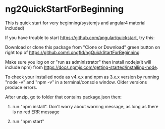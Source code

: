 # ng2QuickStartForBeginning
This is quick start for very beginning(systemjs and angular4 material included)

If you have trouble to start https://github.com/angular/quickstart, try this:

Download or clone this package from "Clone or Download" green button on right top of https://github.com/Longfld/ngQuickStartForBeginning 

Make sure you log on or "run as administrator"  then install nodejs(it will include npm) from https://docs.npmjs.com/getting-started/installing-node.

To check your installed node as v4.x.x and npm as 3.x.x  version by running "node -v" and "npm -v" in a terminal/console window. Older versions produce errors.

After unzip, go to folder that contains package.json then: 

1. run "npm install". Don't worry about warning message, as long as there is no red ERR message

2. run "npm start"




